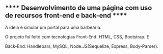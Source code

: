 <h2>**** Desenvolvimento de uma página com uso de recursos front-end e back-end ****</h2>
<p> </p>
<div> A ideia é simular um portal para uma barbearia. </div>

O projeto foi feito com tecnologias Front-End: HTML, CSS, Bootstrap. E <p>
Back-End: Handlebars, MySQL, Node.JS(Sequelize, Express, Body-Parser).

